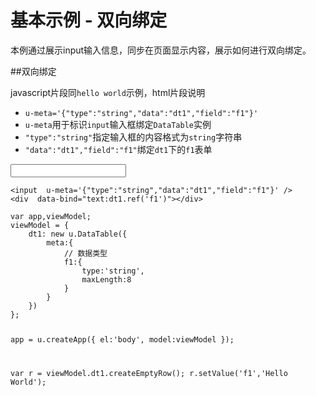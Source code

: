 # 基本示例 - 双向绑定

本例通过展示input输入信息，同步在页面显示内容，展示如何进行双向绑定。


##双向绑定

javascript片段同`hello world`示例，html片段说明

* `u-meta='{"type":"string","data":"dt1","field":"f1"}'`
* `u-meta`用于标识`input`输入框绑定`DataTable`实例
* `"type":"string"`指定输入框的内容格式为`string`字符串
* `"data":"dt1","field":"f1"`绑定`dt1`下的`f1`表单

<div class="example-content"><input  u-meta='{"type":"string","data":"dt1","field":"f1"}' />
<div  data-bind="text:dt1.ref('f1')"></div>
</div>
<div class="example-content"><script>window.onload = function(){var app,viewModel;
viewModel = {
    dt1: new u.DataTable({
        meta:{
            // 数据类型
            f1:{
                type:'string',
                maxLength:8
            }
        }
    })
};

app = u.createApp({
    el:'body',
    model:viewModel
});

var r = viewModel.dt1.createEmptyRow();
r.setValue('f1','Hello World');

}</script></div>
<div class="examples-code"><pre><code>&lt;input  u-meta='{"type":"string","data":"dt1","field":"f1"}' />
&lt;div  data-bind="text:dt1.ref('f1')">&lt;/div></code></pre>
</div>
<div class="examples-code"><pre><code>var app,viewModel;
viewModel = {
    dt1: new u.DataTable({
        meta:{
            // 数据类型
            f1:{
                type:'string',
                maxLength:8
            }
        }
    })
};

app = u.createApp({
    el:'body',
    model:viewModel
});

var r = viewModel.dt1.createEmptyRow();
r.setValue('f1','Hello World');
</code></pre>
</div>

